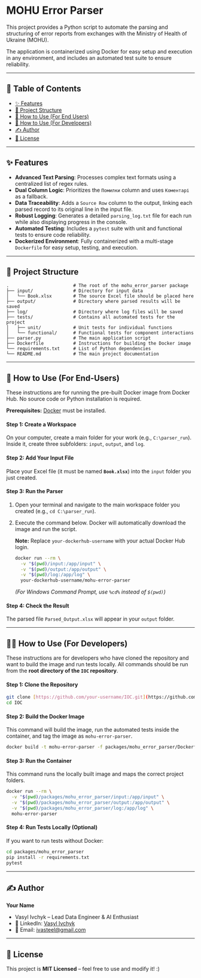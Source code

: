 # MOHU Error Parser

This project provides a Python script to automate the parsing and structuring of error reports from exchanges with the Ministry of Health of Ukraine (MOHU).

The application is containerized using Docker for easy setup and execution in any environment, and includes an automated test suite to ensure reliability.

---

## 📖 Table of Contents

-   [✨ Features](#-features-mohu-error-parser)
-   [📂 Project Structure](#-project-structure)
-   [🚀 How to Use (For End Users)](#-how-to-use-for-end-users)
-   [🚀 How to Use (For Developers)](#-how-to-use-for-developers)
-   [✍️ Author](#-author)
-   [📜 License](#-license)

---

## ✨ Features

-   **Advanced Text Parsing**: Processes complex text formats using a centralized list of regex rules.
-   **Dual Column Logic**: Prioritizes the `Помилки` column and uses `Коментарі` as a fallback.
-   **Data Traceability**: Adds a `Source Row` column to the output, linking each parsed record to its original line in the input file.
-   **Robust Logging**: Generates a detailed `parsing_log.txt` file for each run while also displaying progress in the console.
-   **Automated Testing**: Includes a `pytest` suite with unit and functional tests to ensure code reliability.
-   **Dockerized Environment**: Fully containerized with a multi-stage `Dockerfile` for easy setup, testing, and execution.

---

## 📂 Project Structure
```
.                        # The root of the mohu_error_parser package
├── input/               # Directory for input data
│   └── Book.xlsx        # The source Excel file should be placed here
├── output/              # Directory where parsed results will be saved
├── log/                 # Directory where log files will be saved
├── tests/               # Contains all automated tests for the project
│   ├── unit/            # Unit tests for individual functions
│   └── functional/      # Functional tests for component interactions
├── parser.py            # The main application script
├── Dockerfile           # Instructions for building the Docker image
└── requirements.txt     # List of Python dependencies
└── README.md            # The main project documentation
```

---

## 🚀 How to Use (For End-Users)

These instructions are for running the pre-built Docker image from Docker Hub. No source code or Python installation is required.

**Prerequisites:** [Docker](https://www.docker.com/get-started) must be installed.

#### Step 1: Create a Workspace
On your computer, create a main folder for your work (e.g., `C:\parser_run`). Inside it, create three subfolders: `input`, `output`, and `log`.

#### Step 2: Add Your Input File
Place your Excel file (it must be named **`Book.xlsx`**) into the `input` folder you just created.

#### Step 3: Run the Parser
1.  Open your terminal and navigate to the main workspace folder you created (e.g., `cd C:\parser_run`).
2.  Execute the command below. Docker will automatically download the image and run the script.

    **Note:** Replace `your-dockerhub-username` with your actual Docker Hub login.
    ```bash
    docker run --rm \
      -v "$(pwd)/input:/app/input" \
      -v "$(pwd)/output:/app/output" \
      -v "$(pwd)/log:/app/log" \
      your-dockerhub-username/mohu-error-parser
    ```
    *(For Windows Command Prompt, use `%cd%` instead of `$(pwd)`)*

#### Step 4: Check the Result
The parsed file `Parsed_Output.xlsx` will appear in your `output` folder.

---

## 👨‍💻 How to Use (For Developers)

These instructions are for developers who have cloned the repository and want to build the image and run tests locally. All commands should be run from the **root directory of the `IOC` repository**.

#### Step 1: Clone the Repository
```bash
git clone [https://github.com/your-username/IOC.git](https://github.com/your-username/IOC.git)
cd IOC
```

#### Step 2: Build the Docker Image
This command will build the image, run the automated tests inside the container, and tag the image as `mohu-error-parser`.
```bash
docker build -t mohu-error-parser -f packages/mohu_error_parser/Dockerfile .
```

#### Step 3: Run the Container
This command runs the locally built image and maps the correct project folders.
```bash
docker run --rm \
  -v "$(pwd)/packages/mohu_error_parser/input:/app/input" \
  -v "$(pwd)/packages/mohu_error_parser/output:/app/output" \
  -v "$(pwd)/packages/mohu_error_parser/log:/app/log" \
  mohu-error-parser
```

#### Step 4: Run Tests Locally (Optional)
If you want to run tests without Docker:
```bash
cd packages/mohu_error_parser
pip install -r requirements.txt
pytest
```
---

## ✍️ Author

**Your Name**
* Vasyl Ivchyk – Lead Data Engineer & AI Enthusiast
* 💼 LinkedIn: [Vasyl Ivchyk](https://www.linkedin.com/in/vasyl-ivchyk-1a0b1358/)
* 📧 Email: [ivasteel@gmail.com]()

---

## 📜 License

This project is **MIT Licensed** – feel free to use and modify it! :)